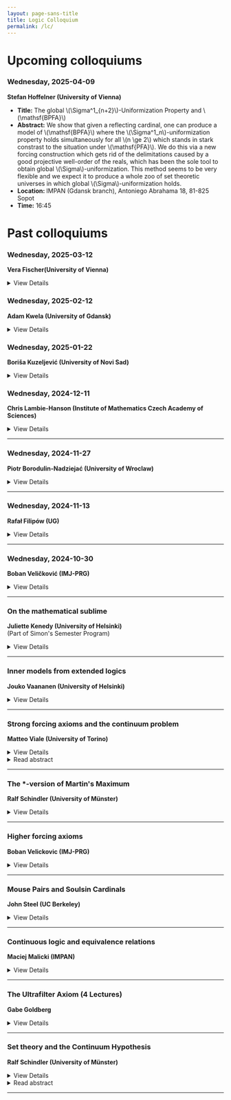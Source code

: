 ```yaml
---
layout: page-sans-title
title: Logic Colloquium
permalink: /lc/
---
```

<div style="flex: 0.5; padding-right: 20px;">
    <h1>Upcoming colloquiums</h1>
</div>






### Wednesday, 2025-04-09
**Stefan Hoffelner (University of Vienna)**  

<ul>
<li><strong>Title:</strong>  The global \(\Sigma^1_{n+2}\)-Uniformization Property and \(\mathsf{BPFA}\) </li>
<li><strong>Abstract:</strong> We show that given a reflecting cardinal, one can produce a model of \(\mathsf{BPFA}\) where the \(\Sigma^1_n\)-uniformization property holds simultaneously for all \(n \ge 2\) which stands in stark constrast to the situation under \(\mathsf{PFA}\). We do this via a new forcing construction which gets rid of the delimitations caused by a good projective well-order of the reals, which has been the sole tool to obtain global \(\Sigma\)-uniformization. This method seems to be very flexible and we expect it to produce a whole zoo of set theoretic universes in which  global \(\Sigma\)-uniformization holds.  </li>
<li><strong>Location: </strong>IMPAN (Gdansk branch), Antoniego Abrahama 18, 81-825 Sopot</li>
<li><strong>Time:</strong> 16:45</li>
</ul>



<div style="flex: 0.5; padding-right: 20px;">
    <h1>Past colloquiums</h1>
</div>

### Wednesday, 2025-03-12
**Vera Fischer(University of Vienna)**  
<details>
<summary>View Details</summary>
<ul>
<li><strong>Title:</strong> Good witnesses </li>
<li><strong>Abstract:</strong> Two persistent directions in the study of the properties of
the, so called, combinatorial or extremal sets of reals, sets like
maximal cofinitary groups or maximal ideal independent families, are the
study of their spectra and their projective complexity. In this talk, we
will discuss some recent progress in this area and point out towards
interesting remaining open problems. </li>
<li><strong>Location: </strong>IMPAN (Gdansk branch), Antoniego Abrahama 18, 81-825 Sopot</li>
<li><strong>Time:</strong> 16:45</li>
</ul>
</details>

### Wednesday, 2025-02-12
**Adam Kwela (University of Gdansk)**  
<details>
<summary>View Details</summary>
<ul>
<li><strong>Title:</strong>  Ideal versions of the bounding number</li>
<li><strong>Abstract:</strong>  I will discuss several ideal versions of the bounding number and mention some of their applications.</li>
<li><strong>Location: </strong>IMPAN (Gdansk branch), Antoniego Abrahama 18, 81-825 Sopot</li>
<li><strong>Time:</strong> 16:45</li>
</ul>
</details>

### Wednesday, 2025-01-22
**Boriša Kuzeljević (University of Novi Sad)**  
<details>
<summary>View Details</summary>
<ul>
<li><strong>Title:</strong> Rudin-Keisler ordering of ultrafilters</li>
<li><strong>Abstract:</strong> We will present some basic facts about the Rudin-Keisler ordering of ultrafilters, as well as some recent results about the structure of this ordering in the class of P-point ultrafilters. The results I will present are joint work with Dilip Raghavan and Jonathan Verner. </li>
<li><strong>Location: </strong>IMPAN (Gdansk branch), Antoniego Abrahama 18, 81-825 Sopot</li>
<li><strong>Time:</strong> 16:45</li>
</ul>
</details>


### Wednesday, 2024-12-11
**Chris Lambie-Hanson (Institute of Mathematics Czech Academy of Sciences)**  
<details>
<summary>View Details</summary>
<ul>
<li><strong>Title:</strong> Nonvanishing higher derived limits and characteristics of ideals</li>
<li><strong>Abstract:</strong> Recent years have seen a number of developments in the application of set-theoretic techniques to the study of derived functors, and in particular to the derived functor of the inverse limit. In this talk, we will consider a family of inverse systems indexed by ideals and will discuss the effect that certain characteristics of these ideals have on the vanishing of the derived limits of the corresponding systems. In particular, this will yield a proof of the fact that, if all derived limits of a particular class of inverse systems known as \(\Omega\)-systems vanish, then the continuum must be at least \(\aleph_{\omega+1}\), thus answering a question of Bannister. The talk will contain joint work with Matteo Casarosa. </li>
<li><strong>Location: </strong>IMPAN (Gdansk branch), Antoniego Abrahama 18, 81-825 Sopot</li>
<li><strong>Time:</strong> 16:45</li>
</ul>
</details>

---

### Wednesday, 2024-11-27
**Piotr Borodulin-Nadziejać (University of Wroclaw)**  
<details>
<summary>View Details</summary>
<ul>
<li><strong>Title:</strong> Combinatorial Banach spaces </li>
<li><strong>Abstract:</strong> I will present a way of generating Banach spaces from infinite graphs
with several examples and a structural theorem. </li>
<li><strong>Location: </strong>IMPAN (Gdansk branch), Antoniego Abrahama 18, 81-825 Sopot</li>
<li><strong>Time:</strong> 16:45</li>
</ul>
</details>

---


### Wednesday, 2024-11-13
**Rafał Filipów (UG)**  

<details>
<summary>View Details</summary>
<ul>
<li><strong>Title:</strong> Distinguishing between sequentially compact spaces via Katetov order on ideals </li>
<li><strong>Abstract:</strong>The talk is based on the paper "A unified approach to Hindman, Ramsey and van der Waerden spaces" (<a href="https://doi.org/10.1017/jsl.2024.8">https://doi.org/10.1017/jsl.2024.8</a>) written by Krzysztof Kowitz, Adam Kwela and myself. First, I'm going to survey known results that motivated us for looking for a unified approach to this subject. Next, I will show how to encompass in one manner distinct kinds of convergence in topological spaces considered so far. Finally, I'll show that various results from many papers can be obtained from one theorem.  </li>
<li><strong>Location: </strong>IMPAN (Gdansk branch), Antoniego Abrahama 18, 81-825 Sopot</li>
<li><strong>Time:</strong> 16:45 </li>
</ul>
 </details>
 


---

 
### Wednesday, 2024-10-30
**Boban Veličković (IMJ-PRG)**  

<details>
<summary>View Details</summary>
<ul>
   <li><strong>Title:</strong> Nice Infinitary Logics </li>
<li><strong>Abstract:</strong> We define a new class of infinitary logics \(L^1_{\kappa,\alpha}\) generalizing Shelah's logic \(L^1_\kappa\). If \(\kappa=\beth_{\kappa}\) and \(\alpha<\kappa\) is infinite then our logic coincides with \(L^1_\kappa\). We study the relation between these logics for different parameters \(\kappa\) and \(\alpha\). We give many examples of classes of structures that can or cannot be defined in these logics. Finally, we give a different version of Lindström's Theorem for \(L^1_\kappa\) in terms of the \(\phi\)-submodel relation. This is Joint work with J. Väänänen. </li>
<li><strong>Location: </strong>IMPAN (Gdansk branch), Antoniego Abrahama 18, 81-825 Sopot</li>
<li><strong>Time:</strong> 16:30</li>
</ul>
</details>

---

###  On the mathematical sublime
**Juliette Kenedy (University of Helsinki)**    
(Part of Simon's Semester Program)     

<details>
<summary>View Details</summary>
<ul>
    <li><strong>Venue: </strong>University of Gdansk, Department of Mathematics, Room D003</li>
    <li><strong>Day: </strong>December 06, 2023</li>
    <li><strong>Time: </strong>16:00-17:00</li>
    <li><strong>Notes: </strong>Part of Simon’s Semester Program</li>
</ul>
</details>

---

###  Inner models from extended logics
**Jouko Vaananen (University of Helsinki)** 
<details>
<summary>View Details</summary>
<ul>
    <li><strong>Venue: </strong>University of Gdansk, Department of Mathematics, Room D003</li>
    <li><strong>Day: </strong>December 02, 2023</li>
    <li><strong>Time: </strong>17:00-18:00</li>
    <li><strong>Notes: </strong>Part of Simon’s Semester Program</li>
</ul>
</details>

---

### Strong forcing axioms and the continuum problem
**Matteo Viale (University of Torino)**

<details>
<summary>View Details</summary>
<ul>
    <li><strong>Day: </strong>November 23, 2023</li>
    <li><strong>Notes: </strong>Part of Simon’s Semester Program</li>
</ul>
</details>
<details> 
<summary>Read abstract</summary>
A topological approach to forcing axioms considers them as strong forms of the Baire category theorem; an algebraic approach describes certain properties of "algebraic closure" for the universe of sets that can be derived from them. The goal of the talk is to outline the link betwen the geometric and algebraic points of view.
The talk is meant for a general mathematical audience. In particular familiarity with logic or set theory is not assumed.
</details>

---

### The *-version of Martin's Maximum
**Ralf Schindler (University of Münster)**
<details>
<summary>View Details</summary>
<ul>
    <li><strong>Venue: </strong>University of Gdansk, Department of Mathematics, Room D003</li>
    <li><strong>Day: </strong>November 02, 2023 </li>
    <li><strong>Time: </strong>16:45-17:45</li>
    <li><strong>Notes: </strong>Part of Simon’s Semester Program</li>
</ul>
</details>

---

### Higher forcing axioms 
**Boban Velickovic (IMJ-PRG)**     
<details>
<summary>View Details</summary>
<ul>
    <li><strong>Venue: </strong>University of Gdansk, Department of Mathematics, Room D003</li>
    <li><strong>Day: </strong>November 02, 2023 </li>
    <li><strong>Time: </strong>15:30-16:30</li>
    <li><strong>Notes: </strong>Part of Simon’s Semester Program</li>
</ul>
</details>

---

### Mouse Pairs and Soulsin Cardinals 
**John Steel (UC Berkeley)**   
<details>
<summary>View Details</summary>
<ul>
    <li><strong>Venue: </strong>University of Gdansk, Department of Mathematics</li>
    <li><strong>Day: </strong>October 26, 2023</li>
    <li><strong>Notes: </strong>Part of Simon’s Semester Program</li>
</ul>
</details>

---

### Continuous logic and equivalence relations
**Maciej Malicki (IMPAN)**
<details>
<summary>View Details</summary>
<ul>
    <li><strong>Day: </strong>October 14, 2022</li>
</ul>
</details>  


---

###  The Ultrafilter Axiom (4 Lectures)
**Gabe Goldberg**  
<details>
<summary>View Details</summary>
<ul>
    <li><strong>Day: </strong>July 25-August 6, 2022</li>
</ul>
</details>  


---

### Set theory and the Continuum Hypothesis
**Ralf Schindler (University of Münster)**  

<details>
<summary>View Details</summary>
<ul>
    <li><strong>Day: </strong>February 9, 2022</li>
</ul>
</details>  
<details>
<summary>Read abstract</summary>
- In a 2021 Annals paper, D. Aspero and the speaker showed that two prominent axioms of set theory which were introduced independently from one another in the late 80's early 90's and which both decide the size of the continuum are compatible, in fact one implies the other. Both axioms are so-called forcing axioms which are also exploited in other areas of mathematics. I am going to provide an accessible introduction to our result.
</details>

---
